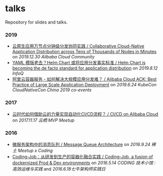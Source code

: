 # talks
Repository for slides and talks.

### 2019
* [云原生应用万节点分钟级分发协同实践 / Collaborative Cloud-Native Application Distribution across Tens of Thousands of Nodes in Minutes](https://www.alibabacloud.com/blog/collaborative-cloud-native-application-distribution-across-tens-of-thousands-of-nodes-in-minutes_595697) on *2019.12.30 Alibaba Cloud Community*
* [YAML 模版老去？Helm Chart 或将应用分发事实标准 / Helm Chart is becoming the de facto standard for application distribution](https://www.infoq.cn/article/dWc0IPNGUOGQ4KBAp*9G) on *2019.8.12 InfoQ*
* [阿里云容器服务 - 如何解决大规模应用分发难？ / Alibaba Cloud ACK: Best Practice of Large Scale Application Deployment]() on *2019.6.24 KubeCon CloudNativeCon China 2019 co-events*

### 2017
* [云时代如何借助云的力量实现自动化CI/CD流程？ / CI/CD on Alibaba Cloud](https://yq.aliyun.com/articles/415822) on *2017.11.17 云栖 MVP Meetup*

### 2016
* [微服务架构中的消息队列 / Message Queue Architecture](2016/message_queue) on *2016.9.24 稀土 Meetup x Coding*
* [Coding-Job：从研发到生产的容器化融合实践 / Coding-Job, a fusion of dockernized Prod & Dev environments](2016/coding_job) on *2016.5.14 CODING 技术小馆 : 高效运维与实践* and *2016.6.18七牛架构师实践日*


